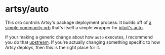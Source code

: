# artsy/auto

This orb controls Artsy's package deployment process. It builds off of [a simple community orb](https://github.com/auto-it/orbs/blob/master/src/release/release.yml) that's itself a simple wrapper for [intuit's auto](https://github.com/intuit/auto).

If your making a generic change about how `auto` executes, I recommend you do that [upstream](https://github.com/auto-it/orbs/blob/master/src/release/release.yml). If you're actually changing something specific to how Artsy deploys, then this is the right place for it.

